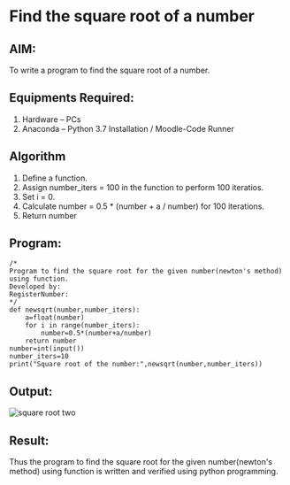 # Find the square root of a number

## AIM:
To write a program to find the square root of a number.

## Equipments Required:
1. Hardware – PCs
2. Anaconda – Python 3.7 Installation / Moodle-Code Runner

## Algorithm
1. Define a function.
2. Assign number_iters = 100 in the function to perform 100 iteratios.
3. Set i = 0.
4. Calculate  number = 0.5 * (number + a / number) for 100 iterations.
5. Return number

## Program:
```
/*
Program to find the square root for the given number(newton's method) using function.
Developed by: 
RegisterNumber:  
*/
def newsqrt(number,number_iters):
    a=float(number)
    for i in range(number_iters):
        number=0.5*(number+a/number)
    return number
number=int(input())
number_iters=10
print("Square root of the number:",newsqrt(number,number_iters))
```

## Output:
![square root two](https://user-images.githubusercontent.com/119560501/214869232-bf07212e-e3fd-4eb7-bcb6-a3c12c5aa510.png)



## Result:
Thus the program to find the square root for the given number(newton's method) using function is written and verified using python programming.
